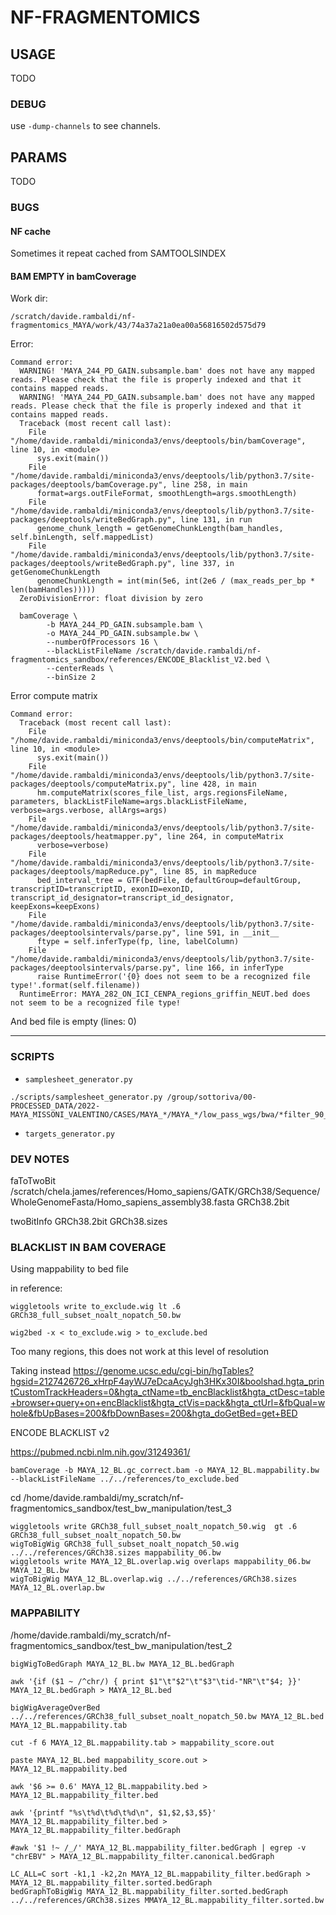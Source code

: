 # NF-FRAGMENTOMICS

## USAGE

TODO

### DEBUG

use `-dump-channels` to see channels.


## PARAMS

TODO

### BUGS

#### NF cache

Sometimes it repeat cached from SAMTOOLSINDEX


#### BAM EMPTY in bamCoverage

Work dir:

```
/scratch/davide.rambaldi/nf-fragmentomics_MAYA/work/43/74a37a21a0ea00a56816502d575d79
```

Error:

```
Command error:
  WARNING! 'MAYA_244_PD_GAIN.subsample.bam' does not have any mapped reads. Please check that the file is properly indexed and that it contains mapped reads.
  WARNING! 'MAYA_244_PD_GAIN.subsample.bam' does not have any mapped reads. Please check that the file is properly indexed and that it contains mapped reads.
  Traceback (most recent call last):
    File "/home/davide.rambaldi/miniconda3/envs/deeptools/bin/bamCoverage", line 10, in <module>
      sys.exit(main())
    File "/home/davide.rambaldi/miniconda3/envs/deeptools/lib/python3.7/site-packages/deeptools/bamCoverage.py", line 258, in main
      format=args.outFileFormat, smoothLength=args.smoothLength)
    File "/home/davide.rambaldi/miniconda3/envs/deeptools/lib/python3.7/site-packages/deeptools/writeBedGraph.py", line 131, in run
      genome_chunk_length = getGenomeChunkLength(bam_handles, self.binLength, self.mappedList)
    File "/home/davide.rambaldi/miniconda3/envs/deeptools/lib/python3.7/site-packages/deeptools/writeBedGraph.py", line 337, in getGenomeChunkLength
      genomeChunkLength = int(min(5e6, int(2e6 / (max_reads_per_bp * len(bamHandles)))))
  ZeroDivisionError: float division by zero
```


```
  bamCoverage \
        -b MAYA_244_PD_GAIN.subsample.bam \
        -o MAYA_244_PD_GAIN.subsample.bw \
        --numberOfProcessors 16 \
        --blackListFileName /scratch/davide.rambaldi/nf-fragmentomics_sandbox/references/ENCODE_Blacklist_V2.bed \
        --centerReads \
        --binSize 2
```

Error compute matrix

```
Command error:
  Traceback (most recent call last):
    File "/home/davide.rambaldi/miniconda3/envs/deeptools/bin/computeMatrix", line 10, in <module>
      sys.exit(main())
    File "/home/davide.rambaldi/miniconda3/envs/deeptools/lib/python3.7/site-packages/deeptools/computeMatrix.py", line 428, in main
      hm.computeMatrix(scores_file_list, args.regionsFileName, parameters, blackListFileName=args.blackListFileName, verbose=args.verbose, allArgs=args)
    File "/home/davide.rambaldi/miniconda3/envs/deeptools/lib/python3.7/site-packages/deeptools/heatmapper.py", line 264, in computeMatrix
      verbose=verbose)
    File "/home/davide.rambaldi/miniconda3/envs/deeptools/lib/python3.7/site-packages/deeptools/mapReduce.py", line 85, in mapReduce
      bed_interval_tree = GTF(bedFile, defaultGroup=defaultGroup, transcriptID=transcriptID, exonID=exonID, transcript_id_designator=transcript_id_designator, keepExons=keepExons)
    File "/home/davide.rambaldi/miniconda3/envs/deeptools/lib/python3.7/site-packages/deeptoolsintervals/parse.py", line 591, in __init__
      ftype = self.inferType(fp, line, labelColumn)
    File "/home/davide.rambaldi/miniconda3/envs/deeptools/lib/python3.7/site-packages/deeptoolsintervals/parse.py", line 166, in inferType
      raise RuntimeError('{0} does not seem to be a recognized file type!'.format(self.filename))
  RuntimeError: MAYA_282_ON_ICI_CENPA_regions_griffin_NEUT.bed does not seem to be a recognized file type!
```

And bed file is empty (lines: 0)

-----------












### SCRIPTS

* `samplesheet_generator.py` 
 
```
./scripts/samplesheet_generator.py /group/sottoriva/00-PROCESSED_DATA/2022-MAYA_MISSONI_VALENTINO/CASES/MAYA_*/MAYA_*/low_pass_wgs/bwa/*filter_90_150*.bam
```

* `targets_generator.py`


### DEV NOTES


faToTwoBit /scratch/chela.james/references/Homo_sapiens/GATK/GRCh38/Sequence/WholeGenomeFasta/Homo_sapiens_assembly38.fasta GRCh38.2bit

twoBitInfo GRCh38.2bit GRCh38.sizes


### BLACKLIST IN BAM COVERAGE

Using mappability to bed file

in reference:

```
wiggletools write to_exclude.wig lt .6 GRCh38_full_subset_noalt_nopatch_50.bw
```

```
wig2bed -x < to_exclude.wig > to_exclude.bed
```

Too many regions, this does not work at this level of resolution

Taking instead https://genome.ucsc.edu/cgi-bin/hgTables?hgsid=2127426726_xHrpF4ayWJ7eDcaAcyJgh3HKx30I&boolshad.hgta_printCustomTrackHeaders=0&hgta_ctName=tb_encBlacklist&hgta_ctDesc=table+browser+query+on+encBlacklist&hgta_ctVis=pack&hgta_ctUrl=&fbQual=whole&fbUpBases=200&fbDownBases=200&hgta_doGetBed=get+BED

ENCODE BLACKLIST v2 

https://pubmed.ncbi.nlm.nih.gov/31249361/



```
bamCoverage -b MAYA_12_BL.gc_correct.bam -o MAYA_12_BL.mappability.bw --blackListFileName ../../references/to_exclude.bed
```


cd /home/davide.rambaldi/my_scratch/nf-fragmentomics_sandbox/test_bw_manipulation/test_3

```
wiggletools write GRCh38_full_subset_noalt_nopatch_50.wig  gt .6 GRCh38_full_subset_noalt_nopatch_50.bw
wigToBigWig GRCh38_full_subset_noalt_nopatch_50.wig ../../references/GRCh38.sizes mappability_06.bw
wiggletools write MAYA_12_BL.overlap.wig overlaps mappability_06.bw MAYA_12_BL.bw
wigToBigWig MAYA_12_BL.overlap.wig ../../references/GRCh38.sizes MAYA_12_BL.overlap.bw
```

### MAPPABILITY

/home/davide.rambaldi/my_scratch/nf-fragmentomics_sandbox/test_bw_manipulation/test_2

```
bigWigToBedGraph MAYA_12_BL.bw MAYA_12_BL.bedGraph
```

```
awk '{if ($1 ~ /^chr/) { print $1"\t"$2"\t"$3"\tid-"NR"\t"$4; }}' MAYA_12_BL.bedGraph > MAYA_12_BL.bed
```

```
bigWigAverageOverBed ../../references/GRCh38_full_subset_noalt_nopatch_50.bw MAYA_12_BL.bed MAYA_12_BL.mappability.tab
```

```
cut -f 6 MAYA_12_BL.mappability.tab > mappability_score.out
```

```
paste MAYA_12_BL.bed mappability_score.out > MAYA_12_BL.mappability.bed
```

```
awk '$6 >= 0.6' MAYA_12_BL.mappability.bed > MAYA_12_BL.mappability_filter.bed
```

```
awk '{printf "%s\t%d\t%d\t%d\n", $1,$2,$3,$5}' MAYA_12_BL.mappability_filter.bed > MAYA_12_BL.mappability_filter.bedGraph
```

```
#awk '$1 !~ /_/' MAYA_12_BL.mappability_filter.bedGraph | egrep -v "chrEBV" > MAYA_12_BL.mappability_filter.canonical.bedGraph
```

```
LC_ALL=C sort -k1,1 -k2,2n MAYA_12_BL.mappability_filter.bedGraph > MAYA_12_BL.mappability_filter.sorted.bedGraph
bedGraphToBigWig MAYA_12_BL.mappability_filter.sorted.bedGraph ../../references/GRCh38.sizes MMAYA_12_BL.mappability_filter.sorted.bw
```

